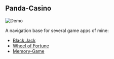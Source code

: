 ## Panda-Casino

![Demo](Demo.gif)

A navigation base for several game apps of mine:
- [Black Jack](https://github.com/Sufyx/Black-Jack)
- [Wheel of Fortune](https://github.com/Sufyx/Wheel-of-Fortune)
- [Memory-Game](https://github.com/Sufyx/Memory-Game)

